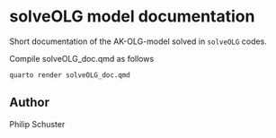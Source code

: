 # solveOLG model documentation
Short documentation of the AK-OLG-model solved in `solveOLG` codes.

Compile solveOLG_doc.qmd as follows
```
quarto render solveOLG_doc.qmd
```

## Author
Philip Schuster
